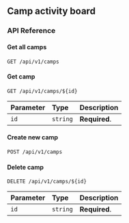 ## Camp activity board

### API Reference

#### Get all camps

```
GET /api/v1/camps
```

#### Get camp

```
GET /api/v1/camps/${id}
```

| Parameter | Type     | Description   |
| :-------- | :------- | :------------ |
| `id`      | `string` | **Required**. |

#### Create new camp

```
POST /api/v1/camps
```

#### Delete camp

```
DELETE /api/v1/camps/${id}
```

| Parameter | Type     | Description   |
| :-------- | :------- | :------------ |
| `id`      | `string` | **Required**. |
